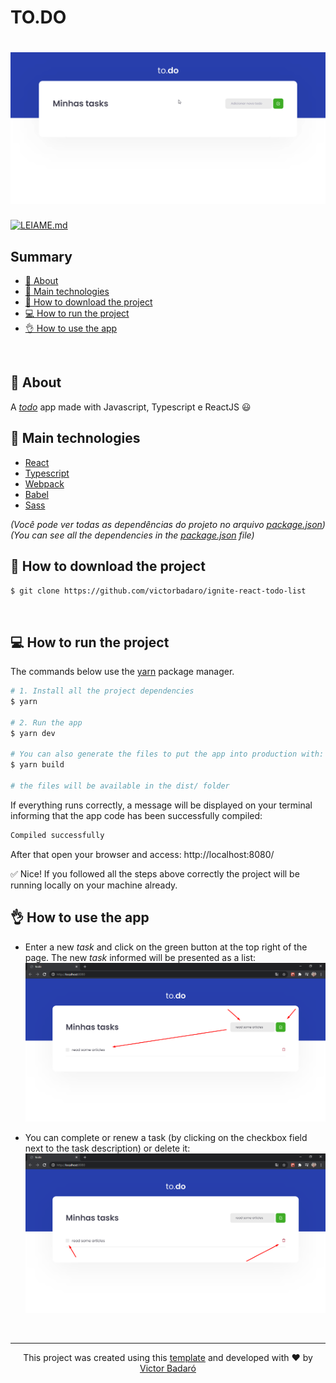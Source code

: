 # TO.DO

<h1 align="center">
    <img src="./docs/running.gif" alt="App">
</h1>

[![LEIAME.md](https://img.shields.io/badge/-Leia%20em%20Portugu%C3%AAs-brightgreen?style=for-the-badge)](./LEIAME.md)

## Summary

* [🧾 About](#-about)
* [🚀 Main technologies](#-main-technologies)
* [🔽 How to download the project](#-how-to-download-the-project)
* [💻 How to run the project](#-how-to-run-the-project)
* [👌 How to use the app](#-how-to-use-the-app)
<br>

## 🧾 About

A _[todo](https://todoist.com/)_ app made with Javascript, Typescript e ReactJS 😃
<br>

## 🚀 Main technologies

* [React](https://reactjs.org/)
* [Typescript](https://www.typescriptlang.org/)
* [Webpack](https://webpack.js.org/)
* [Babel](https://babeljs.io/)
* [Sass](https://sass-lang.com/)

_(Você pode ver todas as dependências do projeto no arquivo [package.json](./package.json))_
_(You can see all the dependencies in the [package.json](./package.json) file)_
<br>

## 🔽 How to download the project

```bash
$ git clone https://github.com/victorbadaro/ignite-react-todo-list
```
<br>

## 💻 How to run the project

The commands below use the [yarn](https://yarnpkg.com/) package manager.

```bash
# 1. Install all the project dependencies
$ yarn

# 2. Run the app
$ yarn dev

# You can also generate the files to put the app into production with:
$ yarn build

# the files will be available in the dist/ folder
```

If everything runs correctly, a message will be displayed on your terminal informing that the app code has been successfully compiled:

```bash
Compiled successfully
```

After that open your browser and access: http://localhost:8080/

✅ Nice! If you followed all the steps above correctly the project will be running locally on your machine already.
<br>

## 👌 How to use the app

* Enter a new _task_ and click on the green button at the top right of the page. The new _task_ informed will be presented as a list:
    <img src="./docs/add_new_task.png" alt="Adicionando uma nova task">

* You can complete or renew a task (by clicking on the checkbox field next to the task description) or delete it:
    <img src="./docs/handle_task.png" alt="Manipulando uma task">

<br>

---
<p align="center">This project was created using this <a href="https://github.com/rocketseat-education/ignite-template-reactjs-conceitos-do-react">template</a> and developed with ❤ by <a href="https://github.com/victorbadaro">Victor Badaró</a></p>